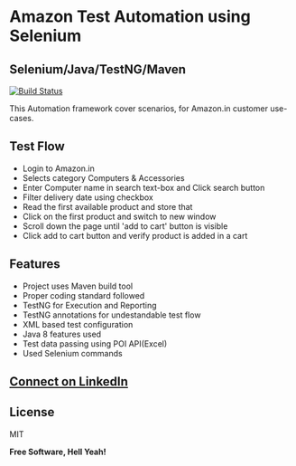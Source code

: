 # Amazon Test Automation using Selenium
## Selenium/Java/TestNG/Maven


[![Build Status](https://travis-ci.org/joemccann/dillinger.svg?branch=master)](https://travis-ci.org/joemccann/dillinger)

This Automation framework cover scenarios, for Amazon.in customer use-cases.

## Test Flow 
- Login to Amazon.in
- Selects category Computers & Accessories
- Enter Computer name in search text-box and Click search button
- Filter delivery date using checkbox
- Read the first available product and store that 
- Click on the first product and switch to new window
- Scroll down the page until 'add to cart' button is visible
- Click add to cart button and verify product is added in a cart

## Features

- Project uses Maven build tool
- Proper coding standard followed
- TestNG for Execution and Reporting 
- TestNG annotations for undestandable test flow
- XML based test configuration
- Java 8 features used
- Test data passing using POI API(Excel)
- Used Selenium commands 

## [Connect on LinkedIn](https://www.linkedin.com/in/monali-waykar-925b29129/)

## License

MIT

**Free Software, Hell Yeah!**
